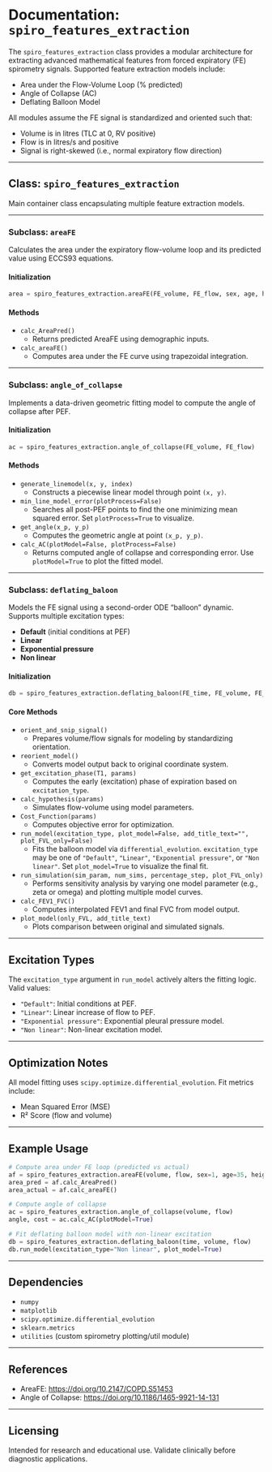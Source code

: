 # Documentation: `spiro_features_extraction`

The `spiro_features_extraction` class provides a modular architecture for extracting advanced mathematical features from forced expiratory (FE) spirometry signals. Supported feature extraction models include:

* Area under the Flow-Volume Loop (% predicted)
* Angle of Collapse (AC)
* Deflating Balloon Model

All modules assume the FE signal is standardized and oriented such that:

* Volume is in litres (TLC at 0, RV positive)
* Flow is in litres/s and positive
* Signal is right-skewed (i.e., normal expiratory flow direction)

---

## Class: `spiro_features_extraction`

Main container class encapsulating multiple feature extraction models.

---

### Subclass: `areaFE`

Calculates the area under the expiratory flow-volume loop and its predicted value using ECCS93 equations.

#### Initialization

```python
area = spiro_features_extraction.areaFE(FE_volume, FE_flow, sex, age, height)
```

#### Methods

* `calc_AreaPred()`
  * Returns predicted AreaFE using demographic inputs.
* `calc_areaFE()`
  * Computes area under the FE curve using trapezoidal integration.

---

### Subclass: `angle_of_collapse`

Implements a data-driven geometric fitting model to compute the angle of collapse after PEF.

#### Initialization

```python
ac = spiro_features_extraction.angle_of_collapse(FE_volume, FE_flow)
```

#### Methods

* `generate_linemodel(x, y, index)`
  * Constructs a piecewise linear model through point `(x, y)`.
* `min_line_model_error(plotProcess=False)`
  * Searches all post-PEF points to find the one minimizing mean squared error. Set `plotProcess=True` to visualize.
* `get_angle(x_p, y_p)`
  * Computes the geometric angle at point `(x_p, y_p)`.
* `calc_AC(plotModel=False, plotProcess=False)`
  * Returns computed angle of collapse and corresponding error. Use `plotModel=True` to plot the fitted model.

---

### Subclass: `deflating_baloon`

Models the FE signal using a second-order ODE “balloon” dynamic. Supports multiple excitation types:

* **Default** (initial conditions at PEF)
* **Linear**
* **Exponential pressure**
* **Non linear**

#### Initialization

```python
db = spiro_features_extraction.deflating_baloon(FE_time, FE_volume, FE_flow)
```

#### Core Methods

* `orient_and_snip_signal()`
  * Prepares volume/flow signals for modeling by standardizing orientation.
* `reorient_model()`
  * Converts model output back to original coordinate system.
* `get_excitation_phase(T1, params)`
  * Computes the early (excitation) phase of expiration based on `excitation_type`.
* `calc_hypothesis(params)`
  * Simulates flow-volume using model parameters.
* `Cost_Function(params)`
  * Computes objective error for optimization.
* `run_model(excitation_type, plot_model=False, add_title_text="", plot_FVL_only=False)`
  * Fits the balloon model via `differential_evolution`. `excitation_type` may be one of `"Default"`, `"Linear"`, `"Exponential pressure"`, or `"Non linear"`. Set `plot_model=True` to visualize the final fit.
* `run_simulation(sim_param, num_sims, percentage_step, plot_FVL_only)`
  * Performs sensitivity analysis by varying one model parameter (e.g., zeta or omega) and plotting multiple model curves.
* `calc_FEV1_FVC()`
  * Computes interpolated FEV1 and final FVC from model output.
* `plot_model(only_FVL, add_title_text)`
  * Plots comparison between original and simulated signals.

---

## Excitation Types

The `excitation_type` argument in `run_model` actively alters the fitting logic. Valid values:

* `"Default"`: Initial conditions at PEF.
* `"Linear"`: Linear increase of flow to PEF.
* `"Exponential pressure"`: Exponential pleural pressure model.
* `"Non linear"`: Non-linear excitation model.


---

## Optimization Notes

All model fitting uses `scipy.optimize.differential_evolution`. Fit metrics include:

* Mean Squared Error (MSE)
* R² Score (flow and volume)

---

## Example Usage

```python
# Compute area under FE loop (predicted vs actual)
af = spiro_features_extraction.areaFE(volume, flow, sex=1, age=35, height=170)
area_pred = af.calc_AreaPred()
area_actual = af.calc_areaFE()

# Compute angle of collapse
ac = spiro_features_extraction.angle_of_collapse(volume, flow)
angle, cost = ac.calc_AC(plotModel=True)

# Fit deflating balloon model with non-linear excitation
db = spiro_features_extraction.deflating_baloon(time, volume, flow)
db.run_model(excitation_type="Non linear", plot_model=True)
```

---

## Dependencies

* `numpy`
* `matplotlib`
* `scipy.optimize.differential_evolution`
* `sklearn.metrics`
* `utilities` (custom spirometry plotting/util module)

---

## References

* AreaFE: https://doi.org/10.2147/COPD.S51453
* Angle of Collapse: https://doi.org/10.1186/1465-9921-14-131

---

## Licensing

Intended for research and educational use. Validate clinically before diagnostic applications.
